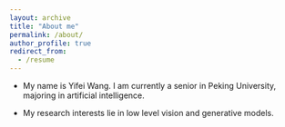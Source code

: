 ```yaml
---
layout: archive
title: "About me"
permalink: /about/
author_profile: true
redirect_from:
  - /resume
---
```



- My name is Yifei Wang. I am currently a senior in Peking University, majoring in artificial intelligence.
  
- My research interests lie in low level vision and generative models.
  
<!-- - Besides my academic life, I am a huge fan of long-distance running. I like to run with my friends in the [BOYA Middle and Long Distance Track Team](https://mp.weixin.qq.com/s/Kg2df2wnqnYab3R-K5GjAA) and share my feelings about running. You can see more in the blog page. -->